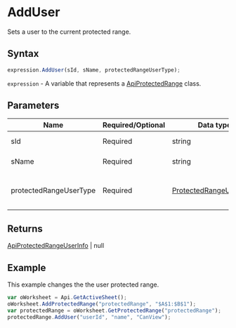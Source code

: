 # AddUser

Sets a user to the current protected range.

## Syntax

```javascript
expression.AddUser(sId, sName, protectedRangeUserType);
```

`expression` - A variable that represents a [ApiProtectedRange](../ApiProtectedRange.md) class.

## Parameters

| **Name** | **Required/Optional** | **Data type** | **Default** | **Description** |
| ------------- | ------------- | ------------- | ------------- | ------------- |
| sId | Required | string |  | The user ID. |
| sName | Required | string |  | The user name. |
| protectedRangeUserType | Required | [ProtectedRangeUserType](../../Enumeration/ProtectedRangeUserType.md) |  | The user type of the protected range. |

## Returns

[ApiProtectedRangeUserInfo](../../ApiProtectedRangeUserInfo/ApiProtectedRangeUserInfo.md) | null

## Example

This example changes the the user protected range.

```javascript
var oWorksheet = Api.GetActiveSheet();
oWorksheet.AddProtectedRange("protectedRange", "$A$1:$B$1");
var protectedRange = oWorksheet.GetProtectedRange("protectedRange");
protectedRange.AddUser("userId", "name", "CanView");
```
